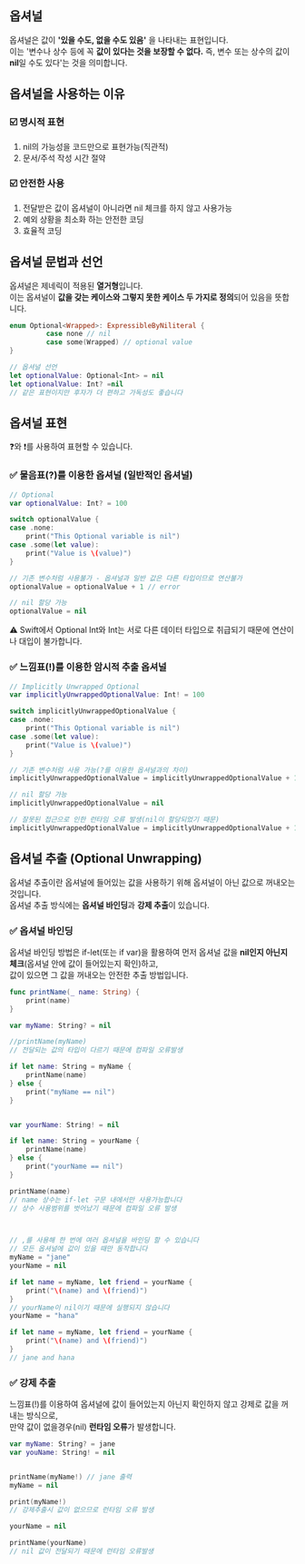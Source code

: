 ## 옵셔널
옵셔널은 값이 **'있을 수도, 없을 수도 있음'** 을 나타내는 표현입니다.   
이는 '변수나 상수 등에 꼭 **값이 있다는 것을 보장할 수 없다.** 즉, 변수 또는 상수의 값이 **nil**일 수도 있다'는 것을 의미합니다.

## 옵셔널을 사용하는 이유
### ☑️ 명시적 표현
1. nil의 가능성을 코드만으로 표현가능(직관적)   
2. 문서/주석 작성 시간 절약

### ☑️ 안전한 사용
1. 전달받은 값이 옵셔널이 아니라면 nil 체크를 하지 않고 사용가능  
2. 예외 상황을 최소화 하는 안전한 코딩
3. 효율적 코딩 
   
## 옵셔널 문법과 선언 
옵셔널은 제네릭이 적용된 **열거형**입니다.  
이는 옵셔널이 **값을 갖는 케이스와 그렇지 못한 케이스 두 가지로 정의**되어 있음을 뜻합니다.

~~~Swift
enum Optional<Wrapped>: ExpressibleByNiliteral {
         case none // nil
         case some(Wrapped) // optional value
}
~~~

~~~Swift
// 옵셔널 선언
let optionalValue: Optional<Int> = nil
let optionalValue: Int? =nil
// 같은 표현이지만 후자가 더 편하고 가독성도 좋습니다
~~~

## 옵셔널 표현
❓와 ❗️를 사용하여 표현할 수 있습니다.

### ✅ 물음표(?)를 이용한 옵셔널 (일반적인 옵셔널)

~~~Swift
// Optional
var optionalValue: Int? = 100

switch optionalValue {
case .none:
    print("This Optional variable is nil")
case .some(let value):
    print("Value is \(value)")
}

// 기존 변수처럼 사용불가 - 옵셔널과 일반 값은 다른 타입이므로 연산불가
optionalValue = optionalValue + 1 // error

// nil 할당 가능
optionalValue = nil
~~~
⚠️ Swift에서 Optional Int와 Int는 서로 다른 데이터 타입으로 취급되기 때문에 연산이나 대입이 불가합니다.

### ✅ 느낌표(!)를 이용한 암시적 추출 옵셔널 

~~~Swift
// Implicitly Unwrapped Optional
var implicitlyUnwrappedOptionalValue: Int! = 100

switch implicitlyUnwrappedOptionalValue {
case .none:
    print("This Optional variable is nil")
case .some(let value):
    print("Value is \(value)")
}

// 기존 변수처럼 사용 가능(?를 이용한 옵셔널과의 차이)
implicitlyUnwrappedOptionalValue = implicitlyUnwrappedOptionalValue + 1

// nil 할당 가능
implicitlyUnwrappedOptionalValue = nil

// 잘못된 접근으로 인한 런타임 오류 발생(nil이 할당되었기 때문)
implicitlyUnwrappedOptionalValue = implicitlyUnwrappedOptionalValue + 1 // error
~~~

## 옵셔널 추출 (Optional Unwrapping)
옵셔널 추출이란 옵셔널에 들어있는 값을 사용하기 위해 옵셔널이 아닌 값으로 꺼내오는 것입니다.  
옵셔널 추출 방식에는 **옵셔널 바인딩**과 **강제 추출**이 있습니다.

### ✅ 옵셔널 바인딩
옵셔널 바인딩 방법은 if-let(또는 if var)을 활용하여 먼저 옵셔널 값을 **nil인지 아닌지 체크**(옵셔널 안에 값이 들어있는지 확인)하고,  
값이 있으면 그 값을 꺼내오는 안전한 추출 방법입니다.

~~~Swift
func printName(_ name: String) {
    print(name)
}

var myName: String? = nil

//printName(myName)
// 전달되는 값의 타입이 다르기 때문에 컴파일 오류발생

if let name: String = myName {
    printName(name)
} else {
    print("myName == nil")
}


var yourName: String! = nil

if let name: String = yourName {
    printName(name)
} else {
    print("yourName == nil")
}

printName(name)
// name 상수는 if-let 구문 내에서만 사용가능합니다
// 상수 사용범위를 벗어났기 때문에 컴파일 오류 발생



// ,를 사용해 한 번에 여러 옵셔널을 바인딩 할 수 있습니다
// 모든 옵셔널에 값이 있을 때만 동작합니다
myName = "jane"
yourName = nil

if let name = myName, let friend = yourName {
    print("\(name) and \(friend)")
}
// yourName이 nil이기 때문에 실행되지 않습니다
yourName = "hana"

if let name = myName, let friend = yourName {
    print("\(name) and \(friend)")
}
// jane and hana
~~~

### ✅ 강제 추출
느낌표(!)를 이용하여 옵셔널에 값이 들어있는지 아닌지 확인하지 않고 강제로 값을 꺼내는 방식으로,  
만약 값이 없을경우(nil) **런타임 오류**가 발생합니다.

~~~Swift
var myName: String? = jane
var youName: String! = nil


printName(myName!) // jane 출력
myName = nil

print(myName!)
// 강제추출시 값이 없으므로 런타임 오류 발생

yourName = nil

printName(yourName)
// nil 값이 전달되기 때문에 런타임 오류발생
~~~
